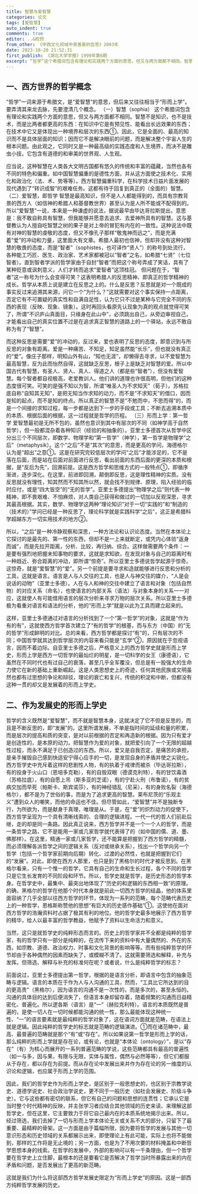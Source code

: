 ```yaml
---
title: 智慧与爱智慧
categories: 论文
tags: [爱智慧]
auto_indent: true
comments: true
editor: ..&皎然
from_other: 《中西文化视域中真善美的哲思》2003年
date: 2023-10-20 21:52:31
first_publish: 《湖北大学学报》1999年第6期
excerpt: “哲学”这个希腊词包含有理论和实践两个方面的意思，但又与两方面都不相同。智慧不是知识，也不是技术，而是比两者都更高的东西：在知识中它是有预见性、能看出长远效果的东西；在技术中它又是体现出一种境界和层次的东西①。因此，它是全面的、最高的知识而不是具体层面的知识；因而它不是解决眼前的问题，而是解决整个宇宙人生的根本问题。由此观之，它同时又是一种最高级的实践态度和人生境界，而决不是雕虫小技。它包含有道德的和审美的世界观、人生观。
---
```

## 一、西方世界的哲学概念
“哲学”一词来源于希腊文，是“爱智慧”的意思，但后来又往往相当于“形而上学”。要弄清其来龙去脉，先要澄清几个概念。
（一）智慧（sophia）
这个希腊词包含有理论和实践两个方面的意思，但又与两方面都不相同。智慧不是知识，也不是技术，而是比两者都更高的东西：在知识中它是有预见性、能看出长远效果的东西；在技术中它又是体现出一种境界和层次的东西①。因此，它是全面的、最高的知识而不是具体层面的知识；因而它不是解决眼前的问题，而是解决整个宇宙人生的根本问题。由此观之，它同时又是一种最高级的实践态度和人生境界，而决不是雕虫小技。它包含有道德的和审美的世界观、人生观。

应当说，这种智慧在人类各大文明古国都有悠久的传统和丰富的蕴藏，当然也各有不同的特色和偏重。如中国智慧偏重的是德性方面，并从这方面使之技术化、实用化和政治化（法、术、势等等）。西方智慧偏重科学，在科学技术日益片面发展的现代遇到了“转识成智”的艰难任务。这都有待于回复到真正的（全面的）智慧。
（二）爱智慧，即哲学
智慧是最高知识，但不是人人都能得到的，而具有宗教背景的西方人（如信神的希腊人和基督教世界）甚至认为是人所不能或不配得到的。所以“爱智慧”一说，本来是一种谦虚的说法，据说最早由毕达哥拉斯提出，意思是：我不敢自称具有智慧，但我能够并愿意去追求、去爱神所具有的智慧。这与基督教认为人擅自吃智慧之树的果子是对上帝的冒犯有内在的一致性。这种说法中既有对神的智慧的虔敬的态度，但又不像孔子那样“敬鬼神而远之”，而是充满着“爱”的冲动和力量，这里面大有文章。希腊人最初也信神，但却并没有这种对智慧的敬畏的态度，而是“智者”（sophistes，也可译作“贤人”）的称号到处流行，各种能工巧匠、医生、政治家、艺术家都被冠以“智者”之名，如希腊“七贤”（七位智者）。直到智者学派的哲学家由于自封“智者”而把这个称号弄成了笑话，具有了某种贬意或讽刺意义，人们才转而追求“爱智者”这顶桂冠。
但问题在于，“智者”这一称号为什么会变得可笑？这表明希腊人的反思精神、即真正的哲学精神的成长。哲学从本质上说是建立在反思之上的。什么是反思？反思就是对一个既成的事实反过来追溯其来源，问它一个“为什么？”这就需要对这个事实保持一点距离，否定它有不可置疑的真实性和自满自足性，认为它只不过是某种与它完全不同的东西的表现（反映、现象、镜象）。这时再回头看原先认现象为真的观点就觉得可笑了，所谓“不识庐山真面目，只缘身在此山中”，必须跳出自己，从旁边审视自己，才能看出自己的真实位置不过是在追求真正智慧的道路上的一个驿站，永远不敢自称为有了“智慧”。

而这种反思是需要“爱”的冲动的，反过来，爱也表明了反思的态度，即意识到与所反思的对象有距离。爱是一种痛苦、不知足，知足虽然能“长乐”，但也就没有真正的“爱”。像庄子那样，明知山外有山，“知也无涯”，却懒得去寻求，以不爱智慧为最高智慧，反为此而怡然自得，这就缺乏反思，根子上是缺乏对智慧的爱。所以中国古代有智慧，有圣人、贤人、真人、得道之人（都是些“智者”），但没有爱智慧。每个智者都自视极高，老爱教训人。他们讲的道理也许很高明，但他们的这种态度很可笑。可笑的是强不知以为智，所谓“唯圣人为不求知天”（荀子）。苏格拉底自称“自知其无知”，是把无知当作求知的动力，而不是“不求知天”的借口，因而是知的起点，而不是知的终点。所以真正的智慧不是“不勉而中，不思而得”的，而是一个间接的求知过程，每一步都是达到下一步的手段或工具；不断去追溯本质中的本质、根据后面的根据，这一过程就是哲学的历程。
（三）形而上学：第一哲学
爱智慧最初是无所不包的，虽然也意识到其中有层次的不同（如神学高于自然哲学），但一般都混杂着各种知识（经验的和抽象的）。亚里士多德首次从哲学中区分出三个不同层次，即数学、物理学和“第一哲学”（神学），第一哲学是物理学“之后”（metaphysik）。这个“之后”不是“其次”的意思，而是更高的学问，海德格尔认为是“超出”之意①。这是在研究完较低层次的学问“之后”才能涉足的，它不是落在后面，而是站在后面对前面进行反思，看出前面的东西后面的更深的本质和根据，是“反后为先”，回溯前提。这是西方哲学和思维方式的一般特点①，即循序渐进，逐步深化。在这里，前进即回溯，颠倒即反思，这是理性精神的实质。没有反思就没有理性，知其然而不知其所以然，就会找不到规律、原理，陷入经验的临时应付，或是“四大皆空”的“无的哲学”。亚里士多德提出“物理学之后”则代表一种精神，即不畏艰难、不怕麻烦，对人类自己获得和做过的一切加以反观深思，寻求其最高根据。其实，数学、物理学这两种“理论知识”对于一切“实践的”和“制造的（技术的）”学问已经是一种反思了，理论科学就是实践科学“之后”，这正是希腊科学超越东方一切实用技术的地方②。

所以，“之后”是一种冷静观察和深思，一种方法论和认识论态度。当然在本体论上它探讨的是最先的、第一性的东西，但却不是一上来就断定，或凭内心体验“返身而诚”，而是先拉开距离，分析、比较，再归纳、综合。这样做需要两个条件：一是要有强烈地把握未知事物的要求，这就是求知欲，在发现对象与自己的距离时有一种趋近、弥合距离的冲动，即所谓“惊奇”。所以亚里士多德说哲学起源于惊奇。这惊奇，就是“爱智慧”的“爱”。另一个前提是要寻求和造就能够进行反思和分析的工具，这就是语言。语言是人与人交往的工具，也是人与神交往的媒介，“人是会说话的动物”（亚里士多德）。人在与人和神的交往中建立了语言和对象（包括自然物）的对应关系（命名），也使语言的内部关系（语法）与对象本身的关系一一对应，这就使人有可能借用语言的层次分析来寻求万物的层次关系。所以亚里士多德极为看重对语言和语法的分析，他的“形而上学”就是以此为工具而建立起来的。

这样，亚里士多德通过对语言的分析找到了一个“第一哲学”的对象，这就是“作为有的有”，这就使西方哲学首次建立了“有的哲学”的根基，而与东方（中国）的“无的哲学”形成鲜明的对比。总的来看，西方哲学都是探讨“有”的，只有层次的不同；中国哲学就其达到哲学层次的内容来看只能是“玄学”②，原因就在于忽视语言，因而不着边际。自亚里士多德之后，严格意义上的西方哲学史就是形而上学史，形而上学是西方一切哲学的最灿烂的明星，是一切科学的女王（康德语），它虽然在不同时代也有过自己的衰落，甚至几乎全军覆没，但总是有一股强大的生命力使它在新的基础上重新崛起。这是人类思想史上的奇迹，任何其他民族或文明虽然也都有过思想的争论和辩驳，理论的衰亡和复兴，传统的积淀和中断，但都没有这种一贯的却又是发展着的形而上学史。

## 二、作为发展史的形而上学史
哲学的含义既然是“爱智慧”，而不就是智慧本身，这就决定了它不但是反思的，而且是不断反思的，即“发展”的。这里所谓发展，不单是指时间的延续和量的积累，而是层次的提高和质的突变，是对以前根据的否定和再造新的根据。因为只有爱才是创造性的，是本原的动力。把智慧作为爱的对象，就把爱引向了一个无限的超越性过程，而永不满足于已创造过的东西。所以，爱又是自我否定，是痛苦的承担，是亲手摧毁自己感到快适安宁得心应手的一切，是发现自身的矛盾并使之尖锐化。西方哲学史中充斥着这样的悲剧性人物，有的执着于戒律而被杀（毕达哥拉斯），有的投身于火山口（恩培多克勒），有的自毁双眼（德谟克利特），有的甘饮毒酒（苏格拉底），有的自愿上吊（斯多亚的芝诺），有的宁赴火刑（布鲁诺），有的贫病交加而早死（帕斯卡、斯宾诺莎），有的神经错乱（尼采），有的身败名裂（海德格尔），都不是为了世俗的事，而是为了追求更高的智慧。莱布尼茨的“乐观主义”遭到众人的嘲笑，而他的命运也不佳。但尽管如此，“爱智慧”并不是独断专行，为所欲为，而是献身于真理，唯理是从。于是，在“爱”的炽烈动力的促使下，西方哲学呈现为一个具有清晰线索的、合理的逻辑进程。一代一代的哲人们前赴后继，走的却是同一条路。因此真正说来，西方哲学并不是一个一个人的哲学，而是一条哲学之路，它不是能用一家或几家哲学就代表得了的（如中国的儒、道、墨、佛那样）。在这里，精通一家或几家哲学，还不能算是把握到了西方哲学的精髓，而必须理解各派哲学之间的逻辑关系（反对或继承关系），找出一个哲学向另一个哲学（包括一个哲学家前期向后期）转化、过渡的必然性，也就是把握到它们的“发展”。对此，即使在西方人那里，也只是到了黑格尔的时代才被反思到。在黑格尔看来，只有一个惟一的哲学，它具有自己的生命和生长过程，各个不同的哲学只是它生长发育的不同阶段和环节。所以，哲学史就是哲学，是历史形态的哲学本身。在哲学史中，最集中、最突出地体现了“历史的和逻辑的东西相一致”的原理。的确，黑格尔的哲学在他那个时代本身就是前此一切西方哲学的结晶，他的体系里面容纳了几乎全部以往西方哲学的环节，体现为一系列的范畴，每个范畴代表历史上的一种哲学，恩格斯称赞他的思想“有巨大的历史感作基础”①。这使他在面对西方哲学的浩瀚资料时占据了极其有利的地位。他的哲学史最多地展示了西方哲学的精华，给人以最丰富的哲学教益，他赋予了资料以生命活力和意义。

当然，这只是就哲学史的纯粹形态而言的。历史上的哲学家并不全都是纯粹的哲学家，有的哲学只有一部分是纯粹的，在流传下来的资料中有大量偶然的、外在的东西，如宗教、道德、政治权力、时事和文化背景的影响等等。而有些纯粹哲学的环节却由于各种偶然的因素而缺失了，或模糊不清了。这就需要筛选和解释，补充与发挥。但筛选、解释与补充的标准何在呢？或者说，什么是纯粹哲学的标志？

前面说过，亚里士多德提出第一哲学，根据的是语言分析，即语言中包含的抽象范畴与逻辑。语言的本质在于作为人与人沟通的工具，然而，“工具比它所达到的目的更高贵”（黑格尔），因为语言的沟通不是一次性的，而是多次的，甚至永恒的。沟通的具体目的达到后便消失了，但语言本身却留存着，随着频繁的沟通而日益精密化、普遍化。所以逻各斯（语言）是“一”（赫拉克利特）。语言的本质既然是普遍的，是使一切人在一切时候都能沟通的统一性，那么最能体现这种统一性、“一”的语言要素就是最纯粹的哲学对象了，这在语词方面就是范畴，在语法上就是逻辑。因此纯粹的哲学史的标志就是范畴的逻辑演进。①而在诸范畴中，最高、最普遍的范畴就是那个“有”或“存在”。所以如果说第一哲学是形而上学的话，那么纯粹的形而上学就是存在论，或有论，也就是“本体论（ontology）”，是以“存在”（有）为核心而展开的一系列普遍范畴的学说，这些范畴都具有最高的普遍性（如一与多，因与果，有限与无限，实体与属性，偶然与必然等等），但它们都服从于存在，都以存在为前提。而从存在论中发展出来并作为存在论的另一维度的认识论和逻辑，也应属于形而上学的范围。

因此，我们的哲学史作为形而上学史，是区别于一般思想史的，也区别于宗教学说史、道德学说史、社会政治学说史，更不同于一般历史（如社会发展史、阶级斗争史）。它与这些都有密切的联系，但它有自己的问题和思想的连贯性；它承认它是当时整个时代精神的反映，并主张学习者应结合其他领域的历史来读、来理解这部哲学史，但在这里，它主要致力于将它自己最内在的本质系统地揭示出来。所以，经过筛选，我们去掉了一切与形而上学本体论无关或关系不大的部分，只留下了最重要、最精粹的骨架。这一方面是由于篇幅所限，因为要将哲学的发展与其他一切意识形态和历史领域的关系都展示出来，即使理论上有此可能，实际上也将不能做到，那样的工作将是无止境的；另一方面，也是为了不用次要的材料掩盖和中断哲学思想本身的线索。在哲学的发展中，外部的影响可以有一千条理由，但一个哲学要在哲学史上立住脚，最根本的还是要看它是否解决了哲学当时所暴露出来的内在矛盾和问题，是否发展出了更高的新范畴。

这就是我们为什么将这部西方哲学发展史限定为“形而上学史”的原因。这是一部西方纯粹哲学发展的历史。
